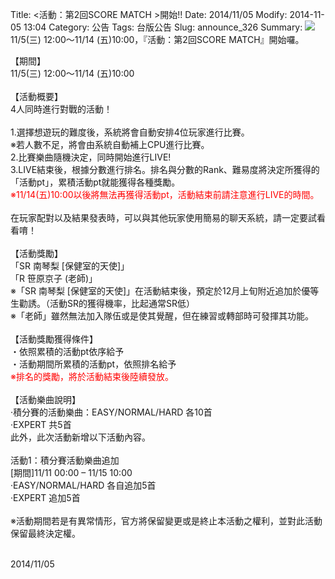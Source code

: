 Title: <活動：第2回SCORE MATCH >開始!!
Date: 2014/11/05
Modify: 2014-11-05 13:04
Category: 公告
Tags: 台版公告
Slug: announce_326
Summary: <img src="http://seudo.github.io/llsif_tw/images/SM2_web_01.png"> 11/5(三) 12:00～11/14 (五)10:00，『活動：第2回SCORE MATCH』開始囉。

<div class="content_news">
<div class="note">
<p>【期間】<br />
11/5(三) 12:00～11/14 (五)10:00<br />
<br />
【活動概要】<br />
4人同時進行對戰的活動！<br />
<br />
1.選擇想遊玩的難度後，系統將會自動安排4位玩家進行比賽。<br />
※若人數不足，將會由系統自動補上CPU進行比賽。<br />
2.比賽樂曲隨機決定，同時開始進行LIVE!<br />
3.LIVE結束後，根據分數進行排名。排名與分數的Rank、難易度將決定所獲得的「活動pt」，累積活動pt就能獲得各種獎勵。<br />
<span style="color:red;">※11/14(五)10:00以後將無法再獲得活動pt，活動結束前請注意進行LIVE的時間。</span><br />
<br />
在玩家配對以及結果發表時，可以與其他玩家使用簡易的聊天系統，請一定要試看看唷！<br />
<br />
【活動獎勵】<br />
「SR 南琴梨 [保健室的天使]」<br />
「R 笹原京子 (老師)」<br />
※「SR 南琴梨 [保健室的天使]」在活動結束後，預定於12月上旬附近追加於優等生勸誘。（活動SR的獲得機率，比起通常SR低）<br />
※「老師」雖然無法加入隊伍或是使其覺醒，但在練習或轉部時可發揮其功能。<br />
<br />
【活動獎勵獲得條件】<br />
・依照累積的活動pt依序給予<br />
・活動期間所累積的活動pt，依照排名給予<br />
<span style="color:red;">※排名的獎勵，將於活動結束後陸續發放。</span><br />
<br />
【活動樂曲說明】<br />
‧積分賽的活動樂曲：EASY/NORMAL/HARD 各10首<br />
‧EXPERT 共5首
<br />
此外，此次活動新增以下活動內容。<br />
<br />
活動1：積分賽活動樂曲追加<br />
[期間]11/11 00:00 – 11/15 10:00<br />
‧EASY/NORMAL/HARD 各自追加5首<br />
‧EXPERT 追加5首<br />
<br />
※活動期間若是有異常情形，官方將保留變更或是終止本活動之權利，並對此活動保留最終決定權。<br /><br />
</p>
		2014/11/05
		         
</div>
</div>
